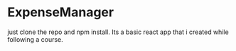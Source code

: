 # ExpenseManager

just clone the repo and npm install.
Its a basic react app that i created while following a course.
